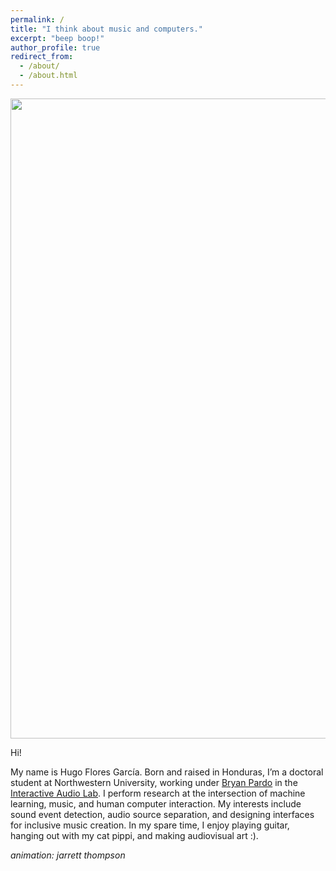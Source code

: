 ```yaml
---
permalink: /
title: "I think about music and computers."
excerpt: "beep boop!"
author_profile: true
redirect_from: 
  - /about/
  - /about.html
---
```


<img src="/img/mainpic.gif" title="" width="1024">

Hi! 

My name is Hugo Flores García. Born and raised in Honduras, I’m a doctoral student at Northwestern University, working under [Bryan Pardo](http://www.bryanpardo.com/) in the [Interactive Audio Lab](https://interactiveaudiolab.github.io). 
I perform research at the intersection of machine learning, music, and human computer interaction. My interests include sound event detection, audio source separation, and designing interfaces for inclusive music creation. 
In my spare time, I enjoy playing guitar, hanging out with my cat pippi, and making audiovisual art :). 


*animation: jarrett thompson*